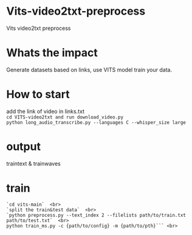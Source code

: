 # Vits-video2txt-preprocess
Vits video2txt preprocess
# Whats the impact
Generate datasets based on links, use VITS model train your data.
# How to start
add the link of video in links.txt <br>
`cd VITS-video2txt and run download_video.py` <br>
`python long_audio_transcribe.py --languages C --whisper_size large`  <br>
# output
traintext & trainwaves 
# train
```cd ..  <br>
`cd vits-main`  <br>
`split the train&test data`  <br>
`python preprocess.py --text_index 2 --filelists path/to/train.txt path/to/test.txt`  <br>
python train_ms.py -c {path/to/config} -m {path/to/pth}``` <br>
